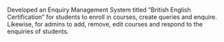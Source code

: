 Developed an Enquiry Management System titled ”British English Certification” for students to enroll in
courses, create queries and enquire. Likewise, for admins to add, remove, edit courses and respond to the
enquiries of students.
